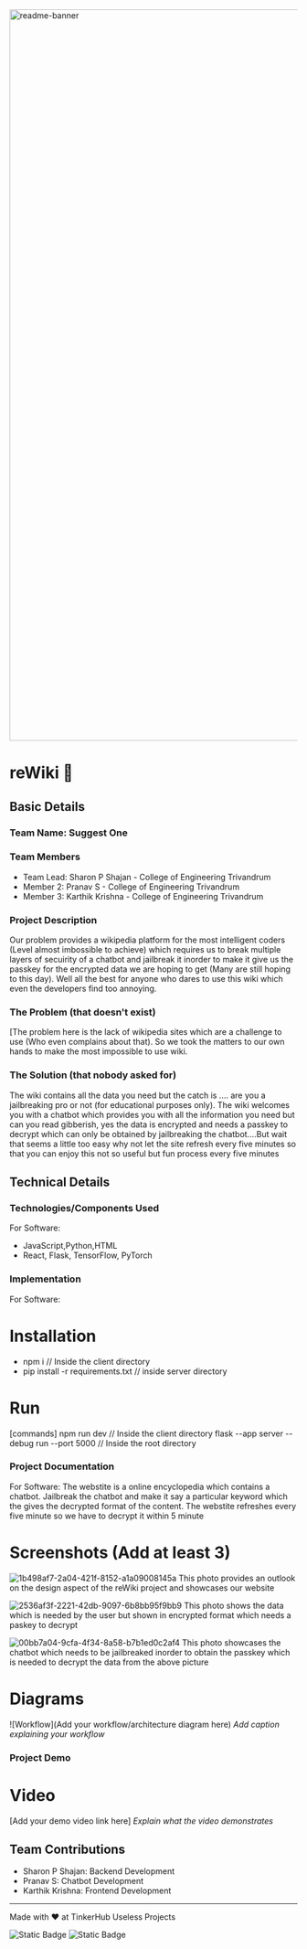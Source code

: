 <img width="1280" alt="readme-banner" src="https://github.com/user-attachments/assets/35332e92-44cb-425b-9dff-27bcf1023c6c">

# reWiki 🎯


## Basic Details
### Team Name: Suggest One


### Team Members
- Team Lead: Sharon P Shajan - College of Engineering Trivandrum
- Member 2: Pranav S - College of Engineering Trivandrum
- Member 3: Karthik Krishna - College of Engineering Trivandrum

### Project Description
Our problem provides a wikipedia platform for the most intelligent coders (Level almost imbossible to achieve) which requires us to break multiple layers of secuirity of a chatbot and jailbreak it inorder to make it give us the passkey for the encrypted data we are hoping to get (Many are still hoping to this day). Well all the best for anyone who dares to use this wiki which even the developers find too annoying.

### The Problem (that doesn't exist)
[The problem here is the lack of wikipedia sites which are a challenge to use (Who even complains about that). So we took the matters to our own hands to make the most impossible to use wiki.

### The Solution (that nobody asked for)
The wiki contains all the data you need but the catch is .... are you a jailbreaking pro or not (for educational purposes only). The wiki welcomes you with a chatbot which provides you with all the information you need but can you read gibberish, yes the data is encrypted and needs a passkey to decrypt which can only be obtained by jailbreaking the chatbot....But wait that seems a little too easy why not let the site refresh every five minutes so that you can enjoy this not so useful but fun process every five minutes

## Technical Details
### Technologies/Components Used
For Software:
- JavaScript,Python,HTML
- React, Flask, TensorFlow, PyTorch

### Implementation
For Software:
# Installation
- npm i // Inside the client directory
- pip install -r requirements.txt // inside server directory

# Run
[commands]
npm run dev // Inside the client directory
flask --app server --debug run --port 5000 // Inside the root directory

### Project Documentation
For Software: The webstite is a online encyclopedia which contains a chatbot. Jailbreak the chatbot and make it say a particular keyword which the gives the decrypted format of the content. The webstite refreshes every five minute so we have to decrypt it within 5 minute

# Screenshots (Add at least 3)
![1b498af7-2a04-421f-8152-a1a09008145a](https://github.com/user-attachments/assets/478a4d08-0c01-4b57-80d0-e53573c3323b)
This photo provides an outlook on the design aspect of the reWiki project and showcases our website

![2536af3f-2221-42db-9097-6b8bb95f9bb9](https://github.com/user-attachments/assets/8eab5098-5862-47ca-a0b4-115fec480e6d)
This photo shows the data which is needed by the user but shown in encrypted format which needs a paskey to decrypt

![00bb7a04-9cfa-4f34-8a58-b7b1ed0c2af4](https://github.com/user-attachments/assets/7c8b64a9-e103-4373-ae03-6b946d043a40)
This photo showcases the chatbot which needs to be jailbreaked inorder to obtain the passkey which is needed to decrypt the data from the above picture

# Diagrams
![Workflow](Add your workflow/architecture diagram here)
*Add caption explaining your workflow*

### Project Demo
# Video
[Add your demo video link here]
*Explain what the video demonstrates*

## Team Contributions
- Sharon P Shajan: Backend Development
- Pranav S: Chatbot Development
- Karthik Krishna: Frontend Development

---
Made with ❤️ at TinkerHub Useless Projects 

![Static Badge](https://img.shields.io/badge/TinkerHub-24?color=%23000000&link=https%3A%2F%2Fwww.tinkerhub.org%2F)
![Static Badge](https://img.shields.io/badge/UselessProject--24-24?link=https%3A%2F%2Fwww.tinkerhub.org%2Fevents%2FQ2Q1TQKX6Q%2FUseless%2520Projects)



